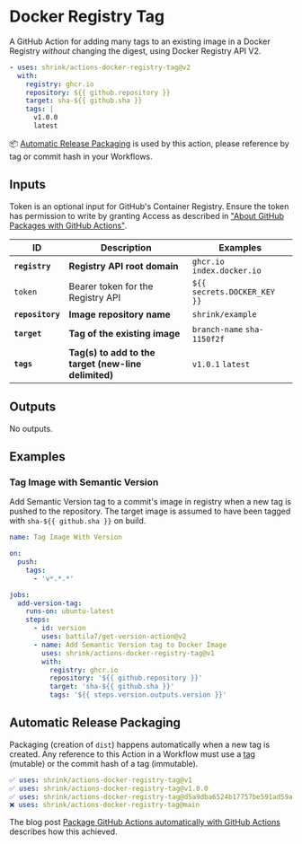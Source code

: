 # Docker Registry Tag

A GitHub Action for adding many tags to an existing image in a Docker Registry
_without_ changing the digest, using Docker Registry API V2.

```yaml
- uses: shrink/actions-docker-registry-tag@v2
  with:
    registry: ghcr.io
    repository: ${{ github.repository }}
    target: sha-${{ github.sha }}
    tags: |
      v1.0.0
      latest
```

:package: [Automatic Release Packaging](#automatic-release-packaging) is used by
this action, please reference by tag or commit hash in your Workflows.

## Inputs

Token is an optional input for GitHub's Container Registry. Ensure the token has
permission to write by granting Access as described in
["About GitHub Packages with GitHub Actions"][docs/package-access].

| ID               | Description                                          | Examples                    |
| ---------------- | ---------------------------------------------------- | --------------------------- |
| **`registry`**   | **Registry API root domain**                         | `ghcr.io` `index.docker.io` |
| `token`          | Bearer token for the Registry API                    | `${{ secrets.DOCKER_KEY }}` |
| **`repository`** | **Image repository name**                            | `shrink/example`            |
| **`target`**     | **Tag of the existing image**                        | `branch-name` `sha-1150f2f` |
| **`tags`**       | **Tag(s) to add to the target (new-line delimited)** | `v1.0.1` `latest`           |

## Outputs

No outputs.

## Examples

### Tag Image with Semantic Version

Add Semantic Version tag to a commit's image in registry when a new tag is
pushed to the repository. The target image is assumed to have been tagged with
`sha-${{ github.sha }}` on build.

```yaml
name: Tag Image With Version

on:
  push:
    tags:
      - 'v*.*.*'

jobs:
  add-version-tag:
    runs-on: ubuntu-latest
    steps:
      - id: version
        uses: battila7/get-version-action@v2
      - name: Add Semantic Version tag to Docker Image
        uses: shrink/actions-docker-registry-tag@v1
        with:
          registry: ghcr.io
          repository: '${{ github.repository }}'
          target: 'sha-${{ github.sha }}'
          tags: '${{ steps.version.outputs.version }}'
```

## Automatic Release Packaging

Packaging (creation of `dist`) happens automatically when a new tag is created.
Any reference to this Action in a Workflow must use a [tag][tags] (mutable) or
the commit hash of a tag (immutable).

```yaml
✅ uses: shrink/actions-docker-registry-tag@v1
✅ uses: shrink/actions-docker-registry-tag@v1.0.0
✅ uses: shrink/actions-docker-registry-tag@d5a9dba6524b17757be591ad59a518dd28419f62
❌ uses: shrink/actions-docker-registry-tag@main
```

The blog post
[Package GitHub Actions automatically with GitHub Actions][blog/package-automatically]
describes how this achieved.

[battila7/get-version-action]: https://github.com/battila7/get-version-action
[examples]: #examples
[blog/package-automatically]: https://medium.com/prompt/package-github-actions-automatically-with-github-actions-a70b9f7bae4
[tags]: https://github.com/shrink/actions-docker-registry-tag/tags
[docs/package-access]: https://docs.github.com/en/packages/managing-github-packages-using-github-actions-workflows/publishing-and-installing-a-package-with-github-actions#upgrading-a-workflow-that-accesses-ghcrio
